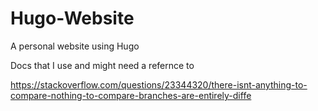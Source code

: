 # Hugo-Website
A personal website using Hugo



Docs that I use and might need a refernce to 

https://stackoverflow.com/questions/23344320/there-isnt-anything-to-compare-nothing-to-compare-branches-are-entirely-diffe
